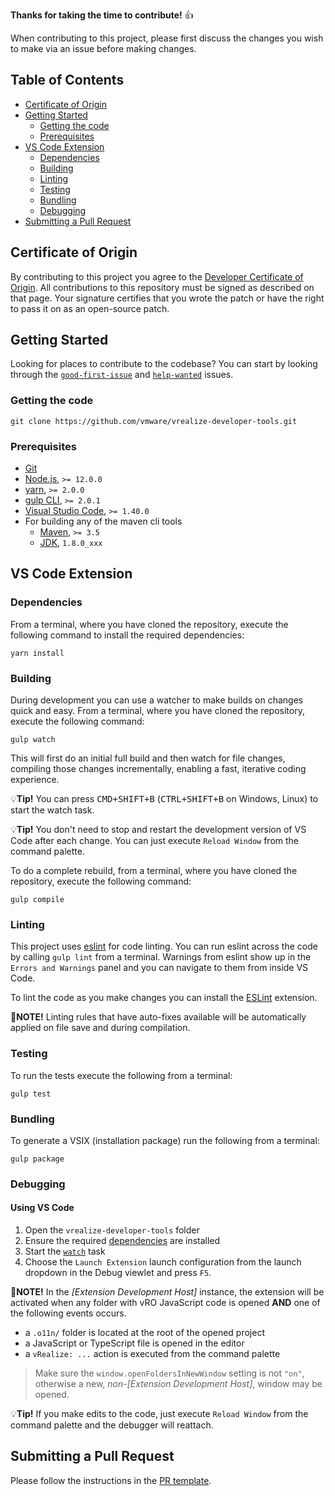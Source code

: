 **Thanks for taking the time to contribute!** 👍

When contributing to this project, please first discuss the changes you wish to make via an issue before making changes.

## Table of Contents

-   [Certificate of Origin](#certificate-of-origin)
-   [Getting Started](#getting-started)
    -   [Getting the code](#getting-the-code)
    -   [Prerequisites](#prerequisites)
-   [VS Code Extension](#vs-code-extension)
    -   [Dependencies](#dependencies)
    -   [Building](#building)
    -   [Linting](#linting)
    -   [Testing](#testing)
    -   [Bundling](#bundling)
    -   [Debugging](#debugging)
-   [Submitting a Pull Request](#submitting-a-pull-request)

## Certificate of Origin

By contributing to this project you agree to the [Developer Certificate of Origin](https://cla.vmware.com/dco). All contributions to this repository must be signed as described on that page. Your signature certifies that you wrote the patch or have the right to pass it on as an open-source patch.

## Getting Started

Looking for places to contribute to the codebase? You can start by looking through the [`good-first-issue`](https://github.com/vmware/vrealize-developer-tools/labels/good-first-issue) and [`help-wanted`](https://github.com/vmware/vrealize-developer-tools/labels/status:help-wanted) issues.

### Getting the code

```
git clone https://github.com/vmware/vrealize-developer-tools.git
```

### Prerequisites

-   [Git](https://git-scm.com/)
-   [Node.js](https://nodejs.org/en/), `>= 12.0.0`
-   [yarn](https://yarnpkg.com/en/), `>= 2.0.0`
-   [gulp CLI](https://gulpjs.com/), `>= 2.0.1`
-   [Visual Studio Code](https://code.visualstudio.com/), `>= 1.40.0`
-   For building any of the maven cli tools
    -   [Maven](https://maven.apache.org/), `>= 3.5`
    -   [JDK](https://www.oracle.com/java/technologies/javase/javase-jdk8-downloads.html), `1.8.0_xxx`

## VS Code Extension

### Dependencies

From a terminal, where you have cloned the repository, execute the following command to install the required dependencies:

```
yarn install
```

### Building

During development you can use a watcher to make builds on changes quick and easy. From a terminal, where you have cloned the repository, execute the following command:

```
gulp watch
```

This will first do an initial full build and then watch for file changes, compiling those changes incrementally, enabling a fast, iterative coding experience.

:bulb:**Tip!** You can press <kbd>CMD+SHIFT+B</kbd> (<kbd>CTRL+SHIFT+B</kbd> on Windows, Linux) to start the watch task.

:bulb:**Tip!** You don't need to stop and restart the development version of VS Code after each change. You can just execute `Reload Window` from the command palette.

To do a complete rebuild, from a terminal, where you have cloned the repository, execute the following command:

```
gulp compile
```

### Linting

This project uses [eslint](https://eslint.org/) for code linting. You can run eslint across the code by calling `gulp lint` from a terminal. Warnings from eslint show up in the `Errors and Warnings` panel and you can navigate to them from inside VS Code.

To lint the code as you make changes you can install the [ESLint](https://marketplace.visualstudio.com/items?itemName=dbaeumer.vscode-eslint) extension.

:scroll:**NOTE!** Linting rules that have auto-fixes available will be automatically applied on file save and during compilation.

### Testing

To run the tests execute the following from a terminal:

```
gulp test
```

### Bundling

To generate a VSIX (installation package) run the following from a terminal:

```
gulp package
```

### Debugging

#### Using VS Code

1. Open the `vrealize-developer-tools` folder
2. Ensure the required [dependencies](#dependencies) are installed
3. Start the [`watch`](#building) task
4. Choose the `Launch Extension` launch configuration from the launch dropdown in the Debug viewlet and press `F5`.

:scroll:**NOTE!** In the _[Extension Development Host]_ instance, the extension will be activated when any folder with vRO JavaScript code is opened **AND** one of the following events occurs.

-   a `.o11n/` folder is located at the root of the opened project
-   a JavaScript or TypeScript file is opened in the editor
-   a `vRealize: ...` action is executed from the command palette

> Make sure the `window.openFoldersInNewWindow` setting is not `"on"`, otherwise a new, _non-[Extension Development Host]_, window may be opened.

:bulb:**Tip!** If you make edits to the code, just execute `Reload Window` from the command palette and the debugger will reattach.

## Submitting a Pull Request

Please follow the instructions in the [PR template](.github/pull_request_template.md).

